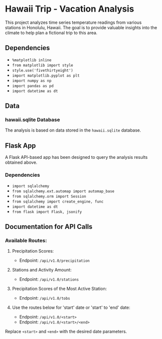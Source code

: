 # Hawaii Trip - Vacation Analysis

This project analyzes time series temperature readings from various stations in Honolulu, Hawaii. The goal is to provide valuable insights into the climate to help plan a fictional trip to this area.

## Dependencies

- `%matplotlib inline`
- `from matplotlib import style`
- `style.use('fivethirtyeight')`
- `import matplotlib.pyplot as plt`
- `import numpy as np`
- `import pandas as pd`
- `import datetime as dt`

## Data

### hawaii.sqlite Database

The analysis is based on data stored in the `hawaii.sqlite` database.

## Flask App

A Flask API-based app has been designed to query the analysis results obtained above.

### Dependencies

- `import sqlalchemy`
- `from sqlalchemy.ext.automap import automap_base`
- `from sqlalchemy.orm import Session`
- `from sqlalchemy import create_engine, func`
- `import datetime as dt`
- `from flask import Flask, jsonify`

## Documentation for API Calls

### Available Routes:

1. Precipitation Scores:
   - Endpoint: `/api/v1.0/precipitation`

2. Stations and Activity Amount:
   - Endpoint: `/api/v1.0/stations`

3. Precipitation Scores of the Most Active Station:
   - Endpoint: `/api/v1.0/tobs`

4. Use the routes below for 'start' date or 'start' to 'end' date:

   - Endpoint: `/api/v1.0/<start>`
   - Endpoint: `/api/v1.0/<start>/<end>`

Replace `<start>` and `<end>` with the desired date parameters.
